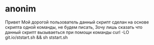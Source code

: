 # anonim
Привет Мой дорогой пользователь данный скрипт сделан на основе скрипта одной команды, не будем писать, Зочу лишь сказать что данный скрипт вызываеться при помощи команды curl -LO git.io/ststart.sh && sh ststart.sh